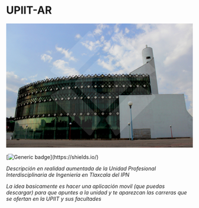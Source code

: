 # UPIIT-AR

![](/Sources/UPIIT.jpg)

[![Generic badge](https://img.shields.io/badge/Made%20with-CSharp-rgb(1,143,204).svg)](https://shields.io/)

_Descripción en realidad aumentada de la Unidad Profesional Interdisciplinaria de Ingeniería en Tlaxcala del IPN_

_La idea basicamente es hacer una aplicación movil (que puedas descargar) para que apuntes a la unidad y te aparezcan las carreras que se ofertan en la UPIIT y sus facultades_
